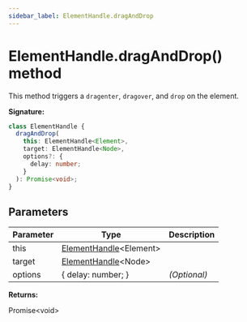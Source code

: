 ```yaml
---
sidebar_label: ElementHandle.dragAndDrop
---
```


# ElementHandle.dragAndDrop() method

This method triggers a `dragenter`, `dragover`, and `drop` on the element.

**Signature:**

```typescript
class ElementHandle {
  dragAndDrop(
    this: ElementHandle<Element>,
    target: ElementHandle<Node>,
    options?: {
      delay: number;
    }
  ): Promise<void>;
}
```

## Parameters

| Parameter | Type                                                         | Description       |
| --------- | ------------------------------------------------------------ | ----------------- |
| this      | [ElementHandle](./puppeteer.elementhandle.md)&lt;Element&gt; |                   |
| target    | [ElementHandle](./puppeteer.elementhandle.md)&lt;Node&gt;    |                   |
| options   | { delay: number; }                                           | <i>(Optional)</i> |

**Returns:**

Promise&lt;void&gt;
